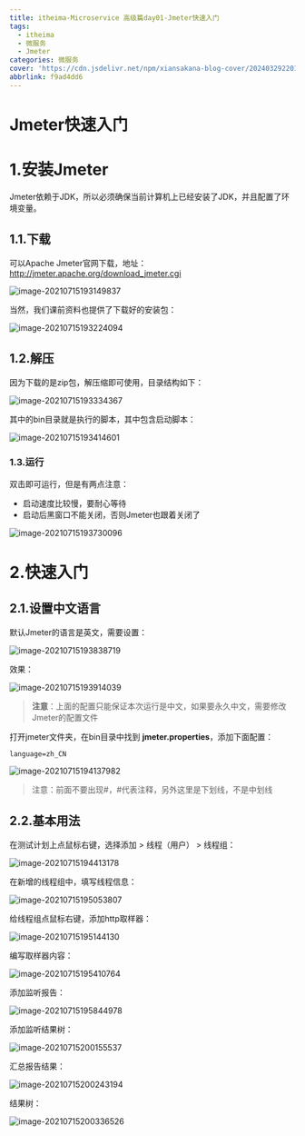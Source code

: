 ```yaml
---
title: itheima-Microservice 高级篇day01-Jmeter快速入门
tags:
  - itheima
  - 微服务
  - Jmeter
categories: 微服务
cover: 'https://cdn.jsdelivr.net/npm/xiansakana-blog-cover/202403292201194.png'
abbrlink: f9ad4dd6
---
```

# Jmeter快速入门







# 1.安装Jmeter

Jmeter依赖于JDK，所以必须确保当前计算机上已经安装了JDK，并且配置了环境变量。



## 1.1.下载

可以Apache Jmeter官网下载，地址：http://jmeter.apache.org/download_jmeter.cgi

![image-20210715193149837](https://cdn.jsdelivr.net/npm/microservice-springcloud-rabbitmq-docker-redis-es/image-20210715193149837.png)



当然，我们课前资料也提供了下载好的安装包：

![image-20210715193224094](https://cdn.jsdelivr.net/npm/microservice-springcloud-rabbitmq-docker-redis-es/image-20210715193224094.png)



## 1.2.解压

因为下载的是zip包，解压缩即可使用，目录结构如下：

![image-20210715193334367](https://cdn.jsdelivr.net/npm/microservice-springcloud-rabbitmq-docker-redis-es/image-20210715193334367.png)

其中的bin目录就是执行的脚本，其中包含启动脚本：

![image-20210715193414601](https://cdn.jsdelivr.net/npm/microservice-springcloud-rabbitmq-docker-redis-es/image-20210715193414601.png)

### 1.3.运行

双击即可运行，但是有两点注意：

- 启动速度比较慢，要耐心等待
- 启动后黑窗口不能关闭，否则Jmeter也跟着关闭了

![image-20210715193730096](https://cdn.jsdelivr.net/npm/microservice-springcloud-rabbitmq-docker-redis-es/image-20210715193730096.png)



# 2.快速入门



## 2.1.设置中文语言

默认Jmeter的语言是英文，需要设置：

![image-20210715193838719](https://cdn.jsdelivr.net/npm/microservice-springcloud-rabbitmq-docker-redis-es/image-20210715193838719.png)

效果：

![image-20210715193914039](https://cdn.jsdelivr.net/npm/microservice-springcloud-rabbitmq-docker-redis-es/image-20210715193914039.png)



> **注意**：上面的配置只能保证本次运行是中文，如果要永久中文，需要修改Jmeter的配置文件



打开jmeter文件夹，在bin目录中找到 **jmeter.properties**，添加下面配置：

```properties
language=zh_CN
```

![image-20210715194137982](https://cdn.jsdelivr.net/npm/microservice-springcloud-rabbitmq-docker-redis-es/image-20210715194137982.png)



> 注意：前面不要出现#，#代表注释，另外这里是下划线，不是中划线





## 2.2.基本用法

在测试计划上点鼠标右键，选择添加 > 线程（用户） > 线程组：

![image-20210715194413178](https://cdn.jsdelivr.net/npm/microservice-springcloud-rabbitmq-docker-redis-es/image-20210715194413178.png)

在新增的线程组中，填写线程信息：

![image-20210715195053807](https://cdn.jsdelivr.net/npm/microservice-springcloud-rabbitmq-docker-redis-es/image-20210715195053807.png)



给线程组点鼠标右键，添加http取样器：

![image-20210715195144130](https://cdn.jsdelivr.net/npm/microservice-springcloud-rabbitmq-docker-redis-es/image-20210715195144130.png)



编写取样器内容：

![image-20210715195410764](https://cdn.jsdelivr.net/npm/microservice-springcloud-rabbitmq-docker-redis-es/image-20210715195410764.png)



添加监听报告：

![image-20210715195844978](https://cdn.jsdelivr.net/npm/microservice-springcloud-rabbitmq-docker-redis-es/image-20210715195844978.png)

添加监听结果树：

![image-20210715200155537](https://cdn.jsdelivr.net/npm/microservice-springcloud-rabbitmq-docker-redis-es/image-20210715200155537.png)



汇总报告结果：

![image-20210715200243194](https://cdn.jsdelivr.net/npm/microservice-springcloud-rabbitmq-docker-redis-es/image-20210715200243194.png)

结果树：

![image-20210715200336526](https://cdn.jsdelivr.net/npm/microservice-springcloud-rabbitmq-docker-redis-es/image-20210715200336526.png)

